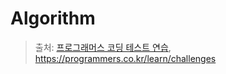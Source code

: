 # Algorithm

> 출처: [프로그래머스 코딩 테스트 연습](https://programmers.co.kr/learn/challengeshttps://programmers.co.kr/learn/challenges), https://programmers.co.kr/learn/challenges
